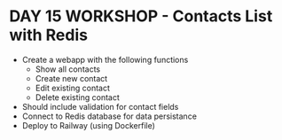 # DAY 15 WORKSHOP - Contacts List with Redis
- Create a webapp with the following functions
  - Show all contacts
  - Create new contact
  - Edit existing contact
  - Delete existing contact
- Should include validation for contact fields
- Connect to Redis database for data persistance
- Deploy to Railway (using Dockerfile)
